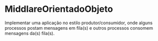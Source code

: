 # MiddlareOrientadoObjeto
Implementar uma aplicação no estilo produtor/consumidor, onde alguns processos postam mensagens em fila(s) e outros processos consomem mensagens da(s) fila(s).
